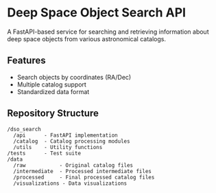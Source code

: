 # Deep Space Object Search API

A FastAPI-based service for searching and retrieving information about deep space objects from various astronomical catalogs.

## Features
- Search objects by coordinates (RA/Dec)
- Multiple catalog support
- Standardized data format

## Repository Structure
```
/dso_search
  /api      - FastAPI implementation
  /catalog  - Catalog processing modules
  /utils    - Utility functions
/tests      - Test suite
/data
  /raw           - Original catalog files
  /intermediate  - Processed intermediate files
  /processed     - Final processed catalog files
  /visualizations - Data visualizations
```


